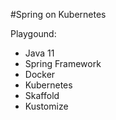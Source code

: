 #Spring on Kubernetes

Playgound:
* Java 11
* Spring Framework
* Docker
* Kubernetes
* Skaffold
* Kustomize